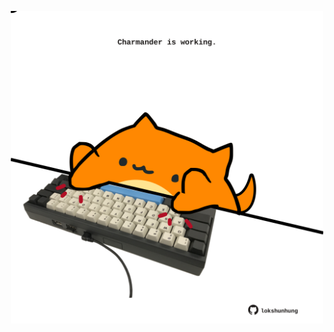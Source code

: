 <!-- built at 18/01/2022, 22:07:15 UTC -->
<p align="center">
  <img width="500" height="500" src="./ReadmeImage.svg">
</p>
